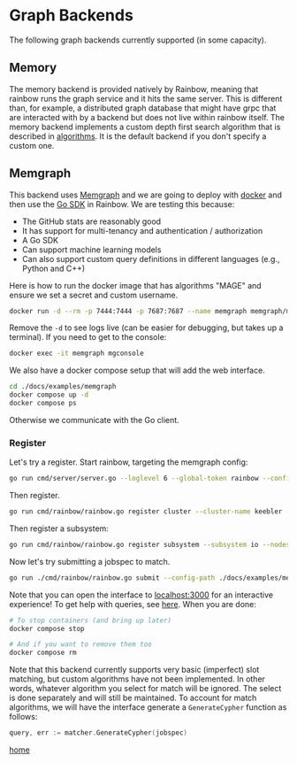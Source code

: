 # Graph Backends

The following graph backends currently supported (in some capacity).

## Memory

The memory backend is provided natively by Rainbow, meaning that rainbow runs the graph service and it hits the same server. This is different than, for example, a distributed graph database that might
have grpc that are interacted with by a backend but does not live within rainbow itself.  The memory backend implements a custom depth first search algorithm that is described in [algorithms](algorithms.md).
It is the default backend if you don't specify a custom one.

## Memgraph

This backend uses [Memgraph](https://github.com/memgraph/memgraph) and we are going to deploy with [docker](https://memgraph.com/docs/getting-started/install-memgraph/docker) and then use the [Go SDK](https://memgraph.com/docs/client-libraries/go) in Rainbow. We are testing this because:

- The GitHub stats are reasonably good
- It has support for multi-tenancy and authentication / authorization
- A Go SDK
- Can support machine learning models
- Can also support custom query definitions in different languages (e.g., Python and C++)

Here is how to run the docker image that has algorithms "MAGE" and ensure we set a secret and custom username.

```bash
docker run -d --rm -p 7444:7444 -p 7687:7687 --name memgraph memgraph/memgraph-mage --memory-limit=500 --log-level=TRACE MGCONSOLE="--username rainbow --password chocolate-cookies"
```

Remove the `-d` to see logs live (can be easier for debugging, but takes up a terminal).
If you need to get to the console:

```bash
docker exec -it memgraph mgconsole
```

We also have a docker compose setup that will add the web interface.

```bash
cd ./docs/examples/memgraph
docker compose up -d
docker compose ps
```

Otherwise we communicate with the Go client.


### Register

Let's try a register. Start rainbow, targeting the memgraph config:

```bash
go run cmd/server/server.go --loglevel 6 --global-token rainbow --config ./docs/examples/memgraph/rainbow-config.yaml
```

Then register.

```bash
go run cmd/rainbow/rainbow.go register cluster --cluster-name keebler --nodes-json ./docs/examples/scheduler/cluster-nodes.json --config-path ./docs/examples/memgraph/rainbow-config.yaml --save
```

Then register a subsystem:

```bash
go run cmd/rainbow/rainbow.go register subsystem --subsystem io --nodes-json ./docs/examples/scheduler/cluster-io-subsystem.json --config-path ./docs/examples/memgraph/rainbow-config.yaml
```

Now let's try submitting a jobspec to match.

```bash
go run ./cmd/rainbow/rainbow.go submit --config-path ./docs/examples/memgraph/rainbow-config.yaml --nodes 2 --tasks 2 --command "echo hello world"
```

Note that you can open the interface to [localhost:3000](localhost:3000) for an interactive experience!
To get help with queries, see [here](https://memgraph.com/docs/querying/clauses).
When you are done:

```bash
# To stop containers (and bring up later)
docker compose stop

# And if you want to remove them too
docker compose rm
```

Note that this backend currently supports very basic (imperfect) slot matching, but custom algorithms have not been implemented. In other words, whatever algorithm you select for match will be ignored. The select is done separately and will
still be maintained. To account for match algorithms, we will have the interface generate a `GenerateCypher` function as follows:

```go
query, err := matcher.GenerateCypher(jobspec)
```


[home](/README.md#rainbow-scheduler)
